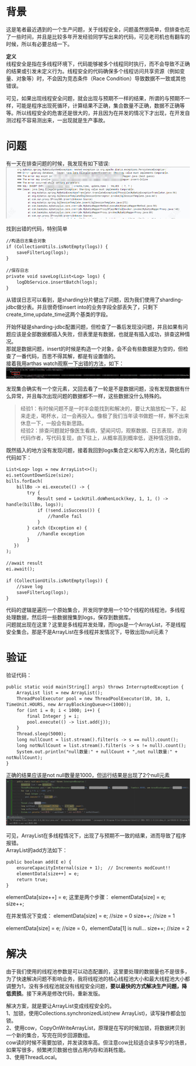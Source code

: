 # 背景   
这是笔者最近遇到的一个生产问题，关于线程安全，问题虽然很简单，但排查也花了一些时间，并且是比较多年开发经验同学写出来的代码，可见老司机也有翻车的时候，所以有必要总结一下。    

**定义**           
线程安全是指在多线程环境下，代码能够被多个线程同时执行，而不会导致不正确的结果或引发未定义行为。线程安全的代码确保多个线程访问共享资源（例如变量、对象等）时，不会因为竞态条件（Race Condition）导致数据不一致或其他错误。     

可见，如果出现线程安全问题，就会出现与预期不一样的结果，所谓的与预期不一样，可能是程序出现死循环，计算结果不正确，集合数量不正确，数据不正确等等。所以线程安全的危害还是很大的，并且因为在并发的情况下才出现，在开发自测过程不容易测出来，一出现就是生产事故。    

# 问题    
有一天在排查问题的时候，我发现有如下错误:    
![image](https://github.com/jmilktea/jtea/blob/master/%E9%97%AE%E9%A2%98%E6%8E%92%E6%9F%A5/images/thread-safe-1.png)    

找到出错的代码，特别简单    
```
//构造日志集合对象
if (CollectionUtils.isNotEmpty(logs)) {
	saveFilterLog(logs);
}

//保存日志
private void saveLog(List<Log> logs) {
	logDbService.insertBatch(logs);
}

```

从错误日志可以看到，是sharding分片健出了问题，因为我们使用了sharding-jdbc做分表。并且很奇怪insert into的业务字段全部丢失了，只剩下create_time,update_time这两个基类的字段。    

开始怀疑是sharding-jdbc配置问题，但检查了一番后发现没问题，并且如果有问题应该是全部数据都插入失败，但表里是有数据，也就是有插入成功，排查这种情况。   
那就是数据问题，insert的时候是构造一个对象，会不会有些数据是为空的，但检查了一番代码，百思不得其解，都是有设置值的。    
接着我用arthas watch观察一下出错的方法，如下：   
![image](https://github.com/jmilktea/jtea/blob/master/%E9%97%AE%E9%A2%98%E6%8E%92%E6%9F%A5/images/thread-safe-3.png)    

发现集合确实有一个空元素，又回去看了一轮是不是数据问题，没有发现数据有什么异常，并且每次出现问题的数据都不一样，这些数据没什么特殊的。    

> 经验1：有时候问题不是一时半会能找到和解决的，要让大脑放松一下，起来走走，喝杯水，过一会再投入。像极了我们当年读书做题一样，解不出来休息一下，一般会有新思路。   
> 经验2：排查问题就好像医生看病，望闻问切，观察数据、日志表现，咨询代码作者，写代码复现，由下往上，从概率高到概率低，逐种情况排查。   

既然插入的地方没有发现问题，接着我回到logs集合定义和写入的方法，简化后的代码如下：   
```
List<Log> logs = new ArrayList<>();
ei.setCountDownSize(size);
bills.forEach(
    billBo -> ei.execute(() -> {
        try {				
            Result send = LockUtil.doWhenLock(key, 1, 1, () -> handle(billBo, logs));
            if (!send.isSuccess()) {
                //handle fail
            }
        } catch (Exception e) {								
            //handle exception
        }
   })
);
				
//await result                
ei.await();

if (CollectionUtils.isNotEmpty(logs)) {
    //save log
    saveFilterLog(logs);
}
```

代码的逻辑是遍历一个原始集合，开发同学使用一个10个线程的线程池，多线程处理数据，然后将一些数据搜集到logs，保存到数据库。   
问题就出现在这里？这里是多线程并发处理，而logs是一个ArrayList，不是线程安全集合。那是不是ArrayList在多线程并发情况下，导致出现null元素？     

# 验证    
验证代码：   
```
public static void main(String[] args) throws InterruptedException {
	ArrayList list = new ArrayList();
	ThreadPoolExecutor pool = new ThreadPoolExecutor(10, 10, 1, TimeUnit.HOURS, new ArrayBlockingQueue<>(1000));
	for (int i = 0; i < 1000; i++) {
		final Integer j = i;
		pool.execute(() -> list.add(j));
	}
	Thread.sleep(5000);
	long nullCount = list.stream().filter(s -> s == null).count();
	long notNullCount = list.stream().filter(s -> s != null).count();
	System.out.println("null数量:" + nullCount + ",not null数量:" + notNullCount);
}
```
正确的结果应该是not null数量是1000，但运行结果是出现了2个null元素       
![image](https://github.com/jmilktea/jtea/blob/master/%E9%97%AE%E9%A2%98%E6%8E%92%E6%9F%A5/images/thread-safe-2.png)    

可见，ArrayList在多线程情况下，出现了与预期不一致的结果，进而导致了程序报错。    
ArrayList的add方法如下：   
```
public boolean add(E e) {
    ensureCapacityInternal(size + 1);  // Increments modCount!!
    elementData[size++] = e;
    return true;
}
```
elementData[size++] = e; 这里是两个步骤：
elementData[size] = e;   
size++;   

在并发情况下变成： 
elementData[size] = e;   //size = 0
size++;   //size = 1

elementData[size] = e;   //size = 0，elementData[1] is null...
size++;   //size = 2

# 解决   
由于我们使用的线程池参数是可以动态配置的，这里要处理的数据量也不是很多，为了快速解决问题不影响业务，我将线程池的核心线程池大小和最大线程池大小都调整为1，没有多线程池就没有线程安全问题，**要以最快的方式解决生产问题，降低资损**。接下来再是修改代码，重新发版。    

解决方案，就是要让ArrayList变成线程安全的。   
1、加锁，使用Collections.synchronizedList(new ArrayList<Object>)，读写操作都会加锁。    
2、使用cow，CopyOnWriteArrayList，原理是在写的时候加锁，将数据拷贝到一个新的集合，写完在同步回源数组。       
cow读的时候不需要加锁，并发读效率高。但注意cow比较适合读多写少的场景，如果写很多，频繁拷贝数据也很占用内存和消耗性能。      
3、使用ThreadLocal。   
